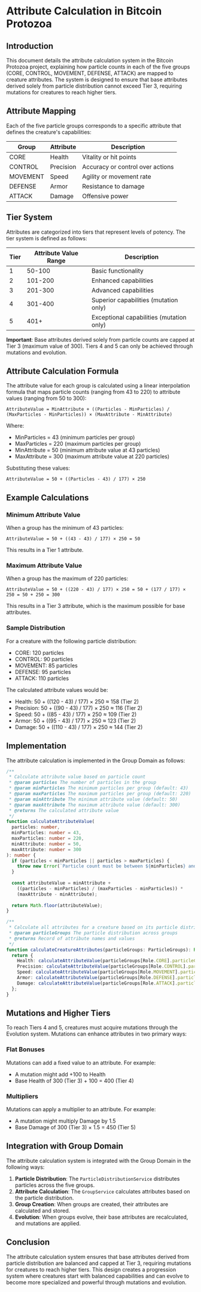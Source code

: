 # Attribute Calculation in Bitcoin Protozoa

## Introduction

This document details the attribute calculation system in the Bitcoin Protozoa project, explaining how particle counts in each of the five groups (CORE, CONTROL, MOVEMENT, DEFENSE, ATTACK) are mapped to creature attributes. The system is designed to ensure that base attributes derived solely from particle distribution cannot exceed Tier 3, requiring mutations for creatures to reach higher tiers.

## Attribute Mapping

Each of the five particle groups corresponds to a specific attribute that defines the creature's capabilities:

| Group    | Attribute  | Description                                |
|----------|------------|--------------------------------------------|
| CORE     | Health     | Vitality or hit points                     |
| CONTROL  | Precision  | Accuracy or control over actions           |
| MOVEMENT | Speed      | Agility or movement rate                   |
| DEFENSE  | Armor      | Resistance to damage                       |
| ATTACK   | Damage     | Offensive power                            |

## Tier System

Attributes are categorized into tiers that represent levels of potency. The tier system is defined as follows:

| Tier | Attribute Value Range | Description                           |
|------|------------------------|---------------------------------------|
| 1    | 50-100                | Basic functionality                    |
| 2    | 101-200               | Enhanced capabilities                  |
| 3    | 201-300               | Advanced capabilities                  |
| 4    | 301-400               | Superior capabilities (mutation only)  |
| 5    | 401+                  | Exceptional capabilities (mutation only)|

**Important**: Base attributes derived solely from particle counts are capped at Tier 3 (maximum value of 300). Tiers 4 and 5 can only be achieved through mutations and evolution.

## Attribute Calculation Formula

The attribute value for each group is calculated using a linear interpolation formula that maps particle counts (ranging from 43 to 220) to attribute values (ranging from 50 to 300):

```
AttributeValue = MinAttribute + ((Particles - MinParticles) / (MaxParticles - MinParticles)) × (MaxAttribute - MinAttribute)
```

Where:
- MinParticles = 43 (minimum particles per group)
- MaxParticles = 220 (maximum particles per group)
- MinAttribute = 50 (minimum attribute value at 43 particles)
- MaxAttribute = 300 (maximum attribute value at 220 particles)

Substituting these values:

```
AttributeValue = 50 + ((Particles - 43) / 177) × 250
```

## Example Calculations

### Minimum Attribute Value
When a group has the minimum of 43 particles:
```
AttributeValue = 50 + ((43 - 43) / 177) × 250 = 50
```
This results in a Tier 1 attribute.

### Maximum Attribute Value
When a group has the maximum of 220 particles:
```
AttributeValue = 50 + ((220 - 43) / 177) × 250 = 50 + (177 / 177) × 250 = 50 + 250 = 300
```
This results in a Tier 3 attribute, which is the maximum possible for base attributes.

### Sample Distribution
For a creature with the following particle distribution:
- CORE: 120 particles
- CONTROL: 90 particles
- MOVEMENT: 85 particles
- DEFENSE: 95 particles
- ATTACK: 110 particles

The calculated attribute values would be:
- Health: 50 + ((120 - 43) / 177) × 250 ≈ 158 (Tier 2)
- Precision: 50 + ((90 - 43) / 177) × 250 ≈ 116 (Tier 2)
- Speed: 50 + ((85 - 43) / 177) × 250 ≈ 109 (Tier 2)
- Armor: 50 + ((95 - 43) / 177) × 250 ≈ 123 (Tier 2)
- Damage: 50 + ((110 - 43) / 177) × 250 ≈ 144 (Tier 2)

## Implementation

The attribute calculation is implemented in the Group Domain as follows:

```typescript
/**
 * Calculate attribute value based on particle count
 * @param particles The number of particles in the group
 * @param minParticles The minimum particles per group (default: 43)
 * @param maxParticles The maximum particles per group (default: 220)
 * @param minAttribute The minimum attribute value (default: 50)
 * @param maxAttribute The maximum attribute value (default: 300)
 * @returns The calculated attribute value
 */
function calculateAttributeValue(
  particles: number, 
  minParticles: number = 43, 
  maxParticles: number = 220, 
  minAttribute: number = 50, 
  maxAttribute: number = 300
): number {
  if (particles < minParticles || particles > maxParticles) {
    throw new Error(`Particle count must be between ${minParticles} and ${maxParticles}`);
  }
  
  const attributeValue = minAttribute + 
    ((particles - minParticles) / (maxParticles - minParticles)) * 
    (maxAttribute - minAttribute);
  
  return Math.floor(attributeValue);
}

/**
 * Calculate all attributes for a creature based on its particle distribution
 * @param particleGroups The particle distribution across groups
 * @returns Record of attribute names and values
 */
function calculateCreatureAttributes(particleGroups: ParticleGroups): Record<string, number> {
  return {
    Health: calculateAttributeValue(particleGroups[Role.CORE].particleCount),
    Precision: calculateAttributeValue(particleGroups[Role.CONTROL].particleCount),
    Speed: calculateAttributeValue(particleGroups[Role.MOVEMENT].particleCount),
    Armor: calculateAttributeValue(particleGroups[Role.DEFENSE].particleCount),
    Damage: calculateAttributeValue(particleGroups[Role.ATTACK].particleCount)
  };
}
```

## Mutations and Higher Tiers

To reach Tiers 4 and 5, creatures must acquire mutations through the Evolution system. Mutations can enhance attributes in two primary ways:

### Flat Bonuses
Mutations can add a fixed value to an attribute. For example:
- A mutation might add +100 to Health
- Base Health of 300 (Tier 3) + 100 = 400 (Tier 4)

### Multipliers
Mutations can apply a multiplier to an attribute. For example:
- A mutation might multiply Damage by 1.5
- Base Damage of 300 (Tier 3) × 1.5 = 450 (Tier 5)

## Integration with Group Domain

The attribute calculation system is integrated with the Group Domain in the following ways:

1. **Particle Distribution**: The `ParticleDistributionService` distributes particles across the five groups.
2. **Attribute Calculation**: The `GroupService` calculates attributes based on the particle distribution.
3. **Group Creation**: When groups are created, their attributes are calculated and stored.
4. **Evolution**: When groups evolve, their base attributes are recalculated, and mutations are applied.

## Conclusion

The attribute calculation system ensures that base attributes derived from particle distribution are balanced and capped at Tier 3, requiring mutations for creatures to reach higher tiers. This design creates a progression system where creatures start with balanced capabilities and can evolve to become more specialized and powerful through mutations and evolution.
